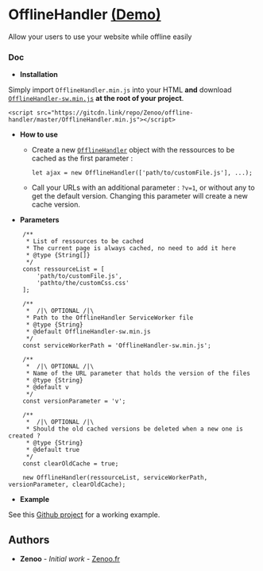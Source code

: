# OfflineHandler [(Demo)](https://zenoo.github.io/offline-app-example/?v=1)

Allow your users to use your website while offline easily

### Doc

* **Installation**

Simply import `OfflineHandler.min.js` into your HTML **and** download <a href="https://raw.githubusercontent.com/Zenoo/offline-handler/master/OfflineHandler-sw.min.js" target="_blank">`OfflineHandler-sw.min.js`</a> **at the root of your project**.
```
<script src="https://gitcdn.link/repo/Zenoo/offline-handler/master/OfflineHandler.min.js"></script>	
```
* **How to use**

  * Create a new [`OfflineHandler`](https://zenoo.github.io/offline-handler/OfflineHandler.html) object with the ressources to be cached as the first parameter :
    ```
    let ajax = new OfflineHandler(['path/to/customFile.js'], ...);
    ```  
    
  * Call your URLs with an additional parameter : `?v=1`, or without any to get the default version.
    Changing this parameter will create a new cache version.

* **Parameters**

```
	/**
	 * List of ressources to be cached
	 * The current page is always cached, no need to add it here
	 * @type {String[]}
	 */
	const ressourceList = [
		'path/to/customFile.js',
		'pathto/the/customCss.css'
	];

	/**
	 *  /|\ OPTIONAL /|\
	 * Path to the OfflineHandler ServiceWorker file
	 * @type {String}
	 * @default OfflineHandler-sw.min.js
	 */
	const serviceWorkerPath = 'OfflineHandler-sw.min.js';

	/**
	 *  /|\ OPTIONAL /|\
	 * Name of the URL parameter that holds the version of the files
	 * @type {String}
	 * @default v
	 */
	const versionParameter = 'v';

	/**
	 *  /|\ OPTIONAL /|\
	 * Should the old cached versions be deleted when a new one is created ?
	 * @type {String}
	 * @default true
	 */
	const clearOldCache = true;

	new OfflineHandler(ressourceList, serviceWorkerPath, versionParameter, clearOldCache);
```

* **Example**

See this [Github project](https://zenoo.github.io/offline-app-example/?v=1) for a working example.

## Authors

* **Zenoo** - *Initial work* - [Zenoo.fr](https://zenoo.fr)